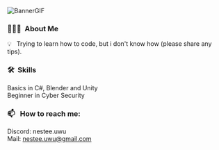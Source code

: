 ![BannerGIF](https://static.wikia.nocookie.net/986b4f37-b2c4-4c26-88c7-155a39e0d4e8)
### 👨🏻‍💻 &nbsp;About Me

💡 &nbsp; Trying to learn how to code, but i don't know how (please share any tips).


### 🛠 &nbsp;Skills
Basics in C#, Blender and Unity\
Beginner in Cyber Security

### 📫 &nbsp; How to reach me:
Discord: nestee.uwu\
Mail: nestee.uwu@gmail.com
